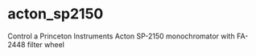 # acton_sp2150
Control a Princeton Instruments Acton SP-2150 monochromator with FA-2448 filter wheel
